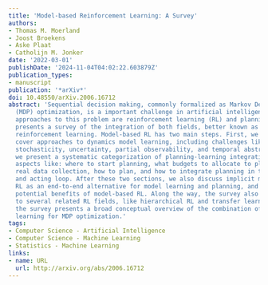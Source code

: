```yaml
---
title: 'Model-based Reinforcement Learning: A Survey'
authors:
- Thomas M. Moerland
- Joost Broekens
- Aske Plaat
- Catholijn M. Jonker
date: '2022-03-01'
publishDate: '2024-11-04T04:02:22.603879Z'
publication_types:
- manuscript
publication: '*arXiv*'
doi: 10.48550/arXiv.2006.16712
abstract: 'Sequential decision making, commonly formalized as Markov Decision Process
  (MDP) optimization, is a important challenge in artificial intelligence. Two key
  approaches to this problem are reinforcement learning (RL) and planning. This paper
  presents a survey of the integration of both fields, better known as model-based
  reinforcement learning. Model-based RL has two main steps. First, we systematically
  cover approaches to dynamics model learning, including challenges like dealing with
  stochasticity, uncertainty, partial observability, and temporal abstraction. Second,
  we present a systematic categorization of planning-learning integration, including
  aspects like: where to start planning, what budgets to allocate to planning and
  real data collection, how to plan, and how to integrate planning in the learning
  and acting loop. After these two sections, we also discuss implicit model-based
  RL as an end-to-end alternative for model learning and planning, and we cover the
  potential benefits of model-based RL. Along the way, the survey also draws connections
  to several related RL fields, like hierarchical RL and transfer learning. Altogether,
  the survey presents a broad conceptual overview of the combination of planning and
  learning for MDP optimization.'
tags:
- Computer Science - Artificial Intelligence
- Computer Science - Machine Learning
- Statistics - Machine Learning
links:
- name: URL
  url: http://arxiv.org/abs/2006.16712
---
```


